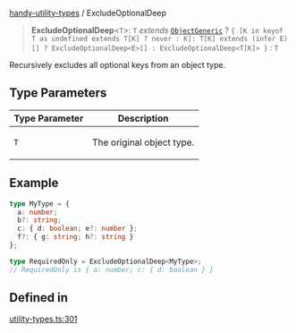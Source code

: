 [handy-utility-types](https://github.com/itsmeid/handy-utility-types/tree/main/docs/README.md) / ExcludeOptionalDeep

> **ExcludeOptionalDeep**\<`T`\>: `T` *extends* [`ObjectGeneric`](https://github.com/itsmeid/handy-utility-types/tree/main/docs/type-aliases%5CObjectGeneric.md) ? `{ [K in keyof T as undefined extends T[K] ? never : K]: T[K] extends (infer E)[] ? ExcludeOptionalDeep<E>[] : ExcludeOptionalDeep<T[K]> }` : `T`

Recursively excludes all optional keys from an object type.

## Type Parameters

<table>
<thead>
<tr>
<th>Type Parameter</th>
<th>Description</th>
</tr>
</thead>
<tbody>
<tr>
<td>

`T`

</td>
<td>

The original object type.

</td>
</tr>
</tbody>
</table>

## Example

```ts
type MyType = {
  a: number;
  b?: string;
  c: { d: boolean; e?: number };
  f?: { g: string; h?: string }
};

type RequiredOnly = ExcludeOptionalDeep<MyType>;
// RequiredOnly is { a: number; c: { d: boolean } }
```

## Defined in

[utility-types.ts:301](https://github.com/itsmeid/handy-utility-types/blob/361f33ed663ecb70e7a5632aeff8b3063307bcd0/lib/modular/utility-types.ts#L301)
